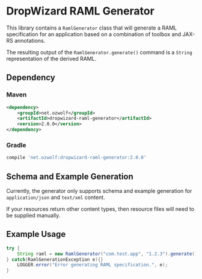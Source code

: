 # DropWizard RAML Generator

This library contains a `RamlGenerator` class that will generate a RAML specification for an application based on a combination of toolbox and JAX-RS annotations.

The resulting output of the `RamlGenerator.generate()` command is a `String` representation of the derived RAML.

## Dependency

### Maven

```xml
<dependency>
    <groupId>net.ozwolf</groupId>
    <artifactId>dropwizard-raml-generator</artifactId>
    <version>2.0.0</version>
</dependency>
```

### Gradle

```gradle
compile 'net.ozwolf:dropwizard-raml-generator:2.0.0'
```

## Schema and Example Generation

Currently, the generator only supports schema and example generation for `application/json` and `text/xml` content.

If your resources return other content types, then resource files will need to be supplied manually.

## Example Usage

```java
try {
    String raml = new RamlGenerator("com.test.app", "1.2.3").generate();
} catch(RamlGenerationException e){}
    LOGGER.error("Error generating RAML specification.", e);
}
```